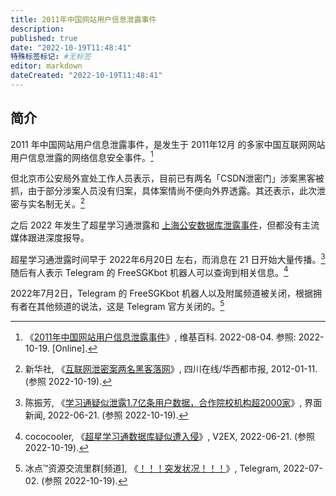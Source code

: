 ```yaml
---
title: 2011年中国网站用户信息泄露事件
description:
published: true
date: "2022-10-19T11:48:41"
特殊标签标记: #无标签
editor: markdown
dateCreated: "2022-10-19T11:48:41"
---
```


## 简介

2011 年中国网站用户信息泄露事件，是发生于 2011年12月 的多家中国互联网网站用户信息泄露的网络信息安全事件。[^wiki2]

[^wiki2]: 《[2011年中国网站用户信息泄露事件](https://zh.wikipedia.org/wiki/2011年中国网站用户信息泄露事件)》, 维基百科. 2022-08-04. 参照: 2022-10-19. [Online].

但北京市公安局外宣处工作人员表示，目前已有两名「CSDN泄密门」涉案黑客被抓，由于部分涉案人员没有归案，具体案情尚不便向外界透露。其还表示，此次泄密与实名制无关。[^15045]

[^15045]: 新华社, 《[互联网泄密案两名黑客落网](https://web.archive.org/web/20120113232958/http://www.wccdaily.com.cn/epaper/hxdsb/html/2012-01/11/content_415045.htm)》, 四川在线/华西都市报, 2012-01-11. (参照 2022-10-19).

之后 2022 年发生了超星学习通泄露和 [上海公安数据库泄露事件][]，但都没有主流媒体跟进深度报导。

[上海公安数据库泄露事件]: https://zh.wikipedia.org/zh-cn/上海公安數據庫泄露事件

超星学习通泄露时间早于 2022年6月20日 左右，而消息在 21 日开始大量传播。[^7626585] 随后有人表示 Telegram 的 FreeSGKbot 机器人可以查询到相关信息。[^861016]

[^7626585]: 陈振芳, 《[学习通疑似泄露1.7亿条用户数据，合作院校机构超2000家](https://www.jiemian.com/article/7626585.html)》, 界面新闻, 2022-06-21. (参照 2022-10-19).

[^861016]: cococooler, 《[超星学习通数据库疑似遭入侵](https://web.archive.org/web/20220621031757/https://www.v2ex.com/t/861016)》, V2EX, 2022-06-21. (参照 2022-10-19).

2022年7月2日，Telegram 的 FreeSGKbot 机器人以及附属频道被关闭，根据拥有者在其他频道的说法，这是 Telegram 官方关闭的。[^ZGQincLiqun]

[^ZGQincLiqun]: 冰点™资源交流里群[频道], 《[！！！突发状况！！！](https://web.archive.org/web/20221019035742/https://t.me/s/ZGQincLiqun/1977)》, Telegram, 2022-07-02. (参照 2022-10-19).
